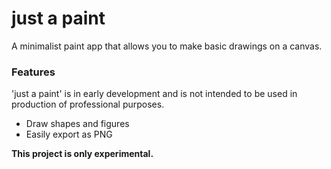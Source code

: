# just a paint
A minimalist paint app that allows you to make basic drawings on a canvas.

### Features
'just a paint' is in early development and is not intended to be used in production of professional purposes.
- Draw shapes and figures
- Easily export as PNG

**This project is only experimental.**
